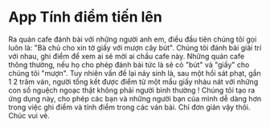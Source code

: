 # App Tính điểm tiến lên
Ra quán cafe đánh bài với những người anh em, điều đầu tiên chúng tôi gọi luôn là: "Bà chủ cho xin tờ giấy với mượn cây bút". Chúng tôi đánh bài giải trí với nhau, ghi điểm để xem ai sẽ mời ai chầu cafe này. Những quán cafe thông thường, nếu họ cho phép đánh bài tức là sẽ có "bút" và "giấy" cho chúng tôi "mượn". Tuy nhiên vấn đề lại nảy sinh là, sau một hồi sát phạt, gần 1 2 trăm ván, người tổng kết được điểm từ một mẩu giấy nhàu nát với những con số nguệch ngoạc thật không phải người bình thường !
Chúng tôi tạo ra ứng dụng này, cho phép các bạn và những người bạn của mình dễ dàng hơn trong việc ghi điểm và tính điểm trong các ván bài.
Chỉ đơn giản vậy thôi. Chúc vui vẻ.
